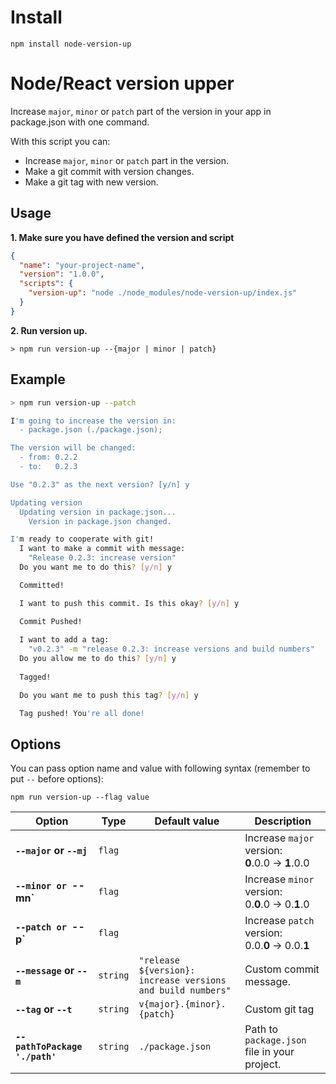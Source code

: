 # Install
```npm install node-version-up```

# Node/React version upper
Increase `major`, `minor` or `patch` part of the version in your app in package.json with one command.

With this script you can:
- Increase `major`, `minor` or `patch` part in the version.
- Make a git commit with version changes.
- Make a git tag with new version.

## Usage
**1. Make sure you have defined the version and script**
```json
{
  "name": "your-project-name",
  "version": "1.0.0",
  "scripts": {
    "version-up": "node ./node_modules/node-version-up/index.js"
  }
}
```

**2. Run version up.**
```
> npm run version-up --{major | minor | patch}
```

## Example
```bash
> npm run version-up --patch

I'm going to increase the version in:
  - package.json (./package.json);

The version will be changed:
  - from: 0.2.2
  - to:   0.2.3

Use "0.2.3" as the next version? [y/n] y

Updating version
  Updating version in package.json...
    Version in package.json changed.

I'm ready to cooperate with git!
  I want to make a commit with message:
    "Release 0.2.3: increase version"
  Do you want me to do this? [y/n] y

  Committed!

  I want to push this commit. Is this okay? [y/n] y

  Commit Pushed!    
  
  I want to add a tag:
    "v0.2.3" -m "release 0.2.3: increase versions and build numbers"
  Do you allow me to do this? [y/n] y
  
  Tagged!

  Do you want me to push this tag? [y/n] y

  Tag pushed! You're all done!
```

## Options
You can pass option name and value with following syntax (remember to put `--` before options):
```
npm run version-up --flag value
```

| **Option** | **Type** | **Default value** | **Description** |
|------------|----------|-------------------|-----------------|
| **`--major` or `--mj`** | `flag` | | Increase `major` version:<br/>**0**.0.0 -> **1**.0.0 |
| **`--minor or `--mn`** | `flag` | | Increase `minor` version:<br/>0.**0**.0 -> 0.**1**.0 |
| **`--patch or `--p`** | `flag` | | Increase `patch` version:<br/>0.0.**0** -> 0.0.**1** |
| **`--message` or `--m`** | `string` | `"release ${version}: increase versions and build numbers"` | Custom commit message. |
| **`--tag` or `--t`** | `string` | `v{major}.{minor}.{patch}` | Custom git tag |
| **`--pathToPackage './path'`** | `string` | `./package.json` | Path to `package.json` file in your project. |
